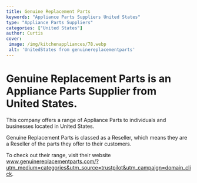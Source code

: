 ```yaml
---
title: Genuine Replacement Parts
keywords: "Appliance Parts Suppliers United States"
type: "Appliance Parts Suppliers"
categories: ["United States"]
author: Curtis
cover:
 image: /img/kitchenappliances/78.webp
 alt: 'UnitedStates from genuinereplacementparts'
---
```


# Genuine Replacement Parts is an Appliance Parts Supplier from United States.

This company offers a range of Appliance Parts to individuals and businesses located in United States.

Genuine Replacement Parts is classed as a Reseller, which means they are a Reseller of the parts they offer to their customers.

To check out their range, visit their website www.genuinereplacementparts.com/?utm_medium=categories&utm_source=trustpilot&utm_campaign=domain_click.
